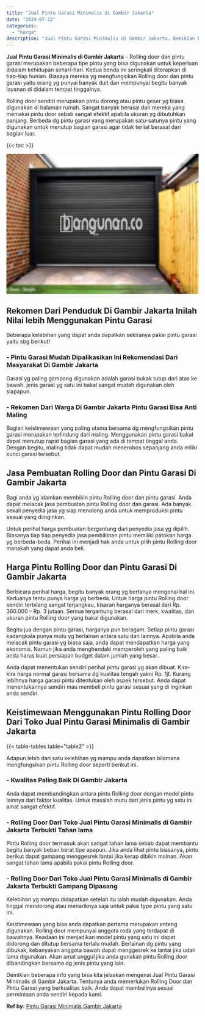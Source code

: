 ```yaml
---
title: "Jual Pintu Garasi Minimalis di Gambir Jakarta"
date: "2024-07-12"
categories: 
  - "harga"
description: "Jual Pintu Garasi Minimalis di Gambir Jakarta. Demikian beberapa info yang bisa kita jelaskan mengenai Jual Pintu Garasi Minimalis di Gambir Jakarta. Tentuny..."
---
```


**Jual Pintu Garasi Minimalis di Gambir Jakarta** – Rolling door dan pintu garasi merupakan beberapa tipe pintu yang bisa digunakan untuk keperluan didalam kehidupan sehari-hari. Kedua benda ini seringkali diterapkan di tiap-tiap hunian. Biasaya mereka yg mengfungsikan Rolling door dan pintu garasi yaitu orang yg punyai banyak duit dan mempunyai begitu banyak layanan di didalam tempat tinggalnya.

Rolling door sendiri merupakan pintu dorong atau pintu geser yg biasa digunakan di halaman rumah. Sangat banyak berasal dari mereka yang memakai pintu door sebab sangat efektif apabila ukuran yg dibutuhkan panjang. Berbeda dg pintu garasi yang merupakan satu-satunya pintu yang digunakan untuk menutup bagian garasi agar tidak terliat berasal dari bagian luar.

{{< toc >}}

![Jual Pintu Garasi Minimalis di Gambir Jakarta](/images/pintu-garasi-05.png)

## Rekomen Dari Penduduk Di Gambir Jakarta Inilah Nilai lebih Menggunakan Pintu Garasi

Beberapa kelebihan yang dapat anda dapatkan sekiranya pakai pintu garasi yaitu sbg berikut!

### \- Pintu Garasi Mudah Dipalikasikan Ini Rekomendasi Dari Masyarakat Di Gambir Jakarta

Garasi yg paling gampang digunakan adalah garasi bukak tutup dari atas ke bawah. jenis garasi yg satu ini bakal sangat mudah digunakan oleh siapapun.

### \- Rekomen Dari Warga Di Gambir Jakarta Pintu Garasi Bisa Anti Maling

Bagian keistimewaan yang paling utama bersama dg mengfungsikan pintu garasi merupakan terlindung dari maling. Menggunakan pintu garasi bakal dapat menutup rapat bagian garasi yang ada di tempat tinggal anda. Dengan begitu, maling tidak dapat mudah menerobos sepanjang anda miliki kunci garasi tersebut.

## Jasa Pembuatan Rolling Door dan Pintu Garasi Di Gambir Jakarta

Bagi anda yg idamkan membikin pintu Rolling door dan pintu garasi. Anda dapat melacak jasa pembuatan pintu Rolling door dan garasi. Ada banyak sekali penyedia jasa yg siap menolong anda untuk memproduksi pintu sesuai yang diinginkan.

Untuk perihal harga pembuatan bergantung dari penyedia jasa yg dipilih. Biasanya tiap tiap penyedia jasa pembikinan pintu memiliki patokan harga yg berbeda-beda. Perihal ini menjadi hak anda untuk pilih pintu Rolling door manakah yang dapat anda beli.

## Harga Pintu Rolling Door dan Pintu Garasi Di Gambir Jakarta

Berbicara perihal harga, begitu banyak orang yg bertanya mengenai hal ini. Keduanya tentu punya harga yg berbeda. Untuk harga pintu Rolling door sendiri terbilang sangat terjangkau, kisaran harganya berasal dari Rp. 360.000 – Rp. 3 jutaan. Semua tergantung berasal dari merk, kwalitas, dan ukuran pintu Rolling door yang bakal digunakan.

Begitu jua dengan pintu garasi, harganya pun beragam. Setiap pintu garasi kadangkala punya mutu yg berlainan antara satu dan lainnya. Apabila anda melacak pintu garasi yg biasa saja, anda dapat mendapatkan harga yang ekonomis. Namun jika anda menghendaki memperoleh yang paling baik anda harus buat persiapan budget dalam jumlah yang besar.

Anda dapat menentukan sendiri perihal pintu garasi yg akan dibuat. Kira-kira harga normal garasi bersama dg kualitas tengah yakni Rp. 1jt. Kurang lebihnya harga garasi pintu ditentukan oleh aspek tersebut. Anda dapat menentukannya sendiri mau membeli pintu garasi sesuai yang di inginkan anda sendiri.

## Keistimewaan Menggunakan Pintu Rolling Door Dari Toko Jual Pintu Garasi Minimalis di Gambir Jakarta

{{< table-tables table="table2" >}}

Adapun lebih dari satu kelebihan yg mampu anda dapatkan bilamana mengfungsikan pintu Rolling door seperti berikut ini.

### \- Kwalitas Paling Baik Di Gambir Jakarta

Anda dapat membandingkan antara pintu Rolling door dengan model pintu lainnya dari faktor kualitas. Untuk masalah mutu dari jenis pintu yg satu ini amat sangat efektif.

### \- Rolling Door Dari Toko Jual Pintu Garasi Minimalis di Gambir Jakarta Terbukti Tahan lama

Pintu Rolling door termasuk akan sangat tahan lama sebab dapat membantu begitu banyak beban berat tipe apapun. Jika anda lihat pintu biasanya, pintu berikut dapat gampang menggesrek lantai jika kerap dibikin mainan. Akan sangat tahan lama apabila pakai pintu Rolling door.

### \- Rolling Door Dari Toko Jual Pintu Garasi Minimalis di Gambir Jakarta Terbukti Gampang Dipasang

Kelebihan yg mampu didapatkan setelah itu ialah mudah digunakan. Anda tinggal mendorong atau menariknya saja untuk pakai type pintu yang satu ini.

Keistimewaan yang bisa anda dapatkan pertama merupakan enteng digunakan. Rolling door mempunyai anggota roda yang terdapat di bawahnya. Keadaan ini menjadikan model pintu yang satu ini dapat didorong dan ditutup bersama terlalu mudah. Berlainan dg pintu yang dibukak, kebanyakan anggota bawah dapat menggesrek ke lantai jika udah lama digunakan. Akan amat unggul jika anda gunakan pintu Rolling door dibandingkan bersama dg jenis pintu yang lain.

Demikian beberapa info yang bisa kita jelaskan mengenai Jual Pintu Garasi Minimalis di Gambir Jakarta. Tentunya anda memerlukan Rolling Door dan Pintu Garasi yang berkualitas baik. Anda dapat membelinya sesuai permintaan anda sendiri kepada kami.

**Ref by:** [Pintu Garasi Minimalis Gambir Jakarta](https://id.wikipedia.org/wiki/Pintu)
